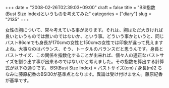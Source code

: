+++
date = "2008-02-26T02:39:03+09:00"
draft = false
title = "BSI指数(Bust Size Index)というものを考えてみた"
categories = ["diary"]
slug = "2135"
+++

女性の胸について、常々考えている事があります。それは、胸はただ大きければ良いというものでは無いのではないか、という事。どういう事かというと、同じバスト86cmでも身長が170cmの女性と150cmの女性では印象が違って見えますよね。大事なのはバランス、そう、トータルのバランスだと思うんです。身長とバストサイズ、この関係を指数化することが出来れば、個々人の適正なバストサイズを割り出す事が出来るのではないかと考えました。その指数を算出する計算式が以下の通りです。
BSI(Bust Size Index) = バストサイズ(cm) / 身長(m)2
ちなみに藤原紀香のBSI30が基準点となります。異論は受け付けません。藤原紀香が基準です。
